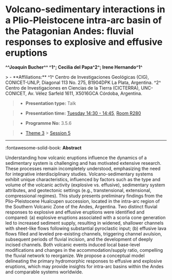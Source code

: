 # Volcano-sedimentary interactions in a Plio-Pleistocene intra-arc basin of the Patagonian Andes: fluvial responses to explosive and effusive eruptions

**^^Joaquín Bucher^^ ^1^; Cecilia del Papa^2^; Irene Hernando^1^**

<!-- more -->> - **Affiliations:** ^1^ Centro de Investigaciones Geológicas (CIG), CONICET-UNLP, Diagonal 113 No. 275, B1904DPK La Plata, Argentina. ^2^ Centro de Investigaciones en Ciencias de la Tierra (CICTERRA), UNC-CONICET, Av. Vélez Sarfeld 1611, X5016GCA Córdoba, Argentina. 

> - **Presentation type:** Talk

> - **Presentation time:** [Tuesday 14:30 - 14:45](../sessions_comparison.md#__tabbed_2_3), [Room R280](../maps_venue.md#__tabbed_1_1)

> - **Programme No:** 3.5.6

> - [Theme 3](../theme3.md) > [Session 5](../sessions/session-3-5.md)

--- 

:fontawesome-solid-book: **Abstract**

Understanding how volcanic eruptions influence the dynamics of a sedimentary system is challenging and has motivated extensive research. These processes remain incompletely understood, emphasizing the need for integrative interdisciplinary studies. Volcano-sedimentary systems exhibit unique characteristics, influenced by factors such as the type and volume of the volcanic activity (explosive vs. effusive), sedimentary system attributes, and geotectonic settings (e.g., transtensional, extensional, compressional regimes).
This study presents preliminary findings from the Plio-Pleistocene Hualcupen succession, located in the intra-arc region of the Southern Volcanic Zone of the Andes, Argentina. Two distinct fluvial responses to explosive and effusive eruptions were identified and compared: (a) explosive eruptions associated with a scoria cone generation led to increased sediment supply, resulting in widened, shallower channels with sheet-like flows following substantial pyroclastic input; (b) effusive lava flows filled and leveled pre-existing channels, triggering channel avulsion, subsequent periods of fluvial incision, and the development of deeply incised channels.
Both volcanic events induced local base-level modifications and changes in the accommodation/supply ratio, compelling the fluvial network to reorganize. We propose a conceptual model delineating the primary hydromorphic responses to effusive and explosive eruptions, which may provide insights for intra-arc basins within the Andes and comparable systems worldwide.

